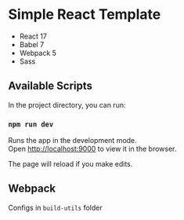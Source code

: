 # Simple React Template 
- React 17 
- Babel 7
- Webpack 5
- Sass

## Available Scripts

In the project directory, you can run:

### `npm run dev`

Runs the app in the development mode.\
Open [http://localhost:9000](http://localhost:9000) to view it in the browser.

The page will reload if you make edits.

## Webpack
Configs in `build-utils` folder